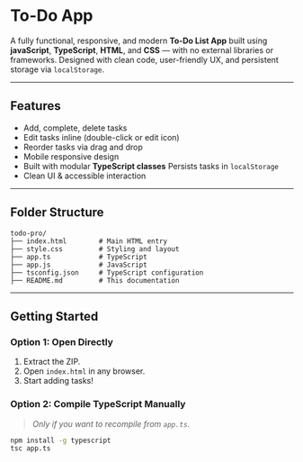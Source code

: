 
# To-Do App

A fully functional, responsive, and modern **To-Do List App** built using **javaScript**, **TypeScript**, **HTML**, and **CSS** — with no external libraries or frameworks. Designed with clean code, user-friendly UX, and persistent storage via `localStorage`.

---

## Features

- Add, complete, delete tasks
- Edit tasks inline (double-click or edit icon)
- Reorder tasks via drag and drop
- Mobile responsive design
- Built with modular **TypeScript classes**
  Persists tasks in `localStorage`
- Clean UI & accessible interaction

---

## Folder Structure

```
todo-pro/
├── index.html        # Main HTML entry
├── style.css         # Styling and layout
├── app.ts            # TypeScript 
├── app.js            # JavaScript 
├── tsconfig.json     # TypeScript configuration
├── README.md         # This documentation
```

---

## Getting Started

### Option 1: Open Directly

1. Extract the ZIP.
2. Open `index.html` in any browser.
3. Start adding tasks!

### Option 2: Compile TypeScript Manually

> _Only if you want to recompile from `app.ts`._

```bash
npm install -g typescript
tsc app.ts
```
